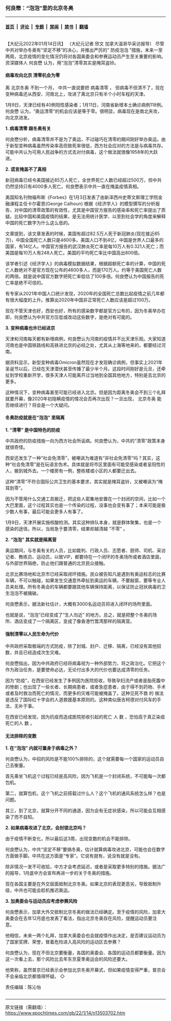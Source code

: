 ### 何良懋：“泡泡”里的北京冬奥

---

#### [首页](../../../..?n13503702) &nbsp;|&nbsp; [评论](../../../../../epoch-comment?n13503702) &nbsp;|&nbsp; [专题](../../../../../epoch-special?n13503702) &nbsp;|&nbsp; [禁闻](../../../../../epoch-news?n13503702) &nbsp;|&nbsp; [禁书](../../../../../books?n13503702) &nbsp;|&nbsp; [翻墙](https://github.com/gfw-breaker/nogfw/blob/master/README.md?n13503702)


<div class="column" id="artbody" itemprop="articleBody">
 <!-- article content begin -->
 <p>
  【大纪元2022年01月14日讯】
  <span style="font-weight: 400;">
   （大纪元记者
  </span>
  <span style="font-weight: 400;">
   欣文
  </span>
  <span style="font-weight: 400;">
   加拿大温哥华采访报导）
  </span>
  尽管中共对举办冬奥有“坚定不移”的决心，并推出严厉的“
  <ok href="https://www.epochtimes.com/gb/tag/%E9%98%B2%E7%96%AB%E6%B3%A1%E6%B3%A1.html">
   防疫泡泡
  </ok>
  ”措施，未来一至两周，北京疫情的变化情况仍将对各国奥委会和参赛运动员产生至关重要的影响。资深媒体人
  <ok href="https://www.epochtimes.com/gb/tag/%E4%BD%95%E8%89%AF%E6%87%8B.html">
   何良懋
  </ok>
  认为，用“泡泡”清零其实是掩耳盗铃。
 </p>
 <h4>
  <b>
   病毒攻向北京 清零机会为零
  </b>
 </h4>
 <p>
  <span style="font-weight: 400;">
   离
   <ok href="https://www.epochtimes.com/gb/tag/%E5%8C%97%E4%BA%AC%E5%86%AC%E5%A5%A5.html">
    北京冬奥
   </ok>
   不到一个月， 中共一直说要把
   <ok href="https://www.epochtimes.com/gb/tag/%E7%97%85%E6%AF%92%E6%B8%85%E9%9B%B6.html">
    病毒清零
   </ok>
   ， 但病毒不但清不了，现在变种病毒还从西安、河南北上，攻进了离北京只有半个小时车程的天津。
  </span>
 </p>
 <p>
  <span style="font-weight: 400;">
   1月9日，天津已经有40例阳性感染者；1月11日，河南省新增本土确诊病例118例。
   <ok href="https://www.epochtimes.com/gb/tag/%E4%BD%95%E8%89%AF%E6%87%8B.html">
    何良懋
   </ok>
   认为，“奥运清零”的机会应该是等于零。很明显，病毒现在是南北夹攻，向北京进发。
  </span>
 </p>
 <p>
  <b>
   1.
  </b>
  <b>
   <ok href="https://www.epochtimes.com/gb/tag/%E7%97%85%E6%AF%92%E6%B8%85%E9%9B%B6.html">
    病毒清零
   </ok>
   跟冬奥有关
  </b>
 </p>
 <p>
  <span style="font-weight: 400;">
   何良懋分析，病毒清零并不是为了奥运，不过碰巧在清零的期间刚好举办奥运。由于新型变种病毒虽然传染率高但致死率很低，西方社会应对的方法是与病毒共存。可能中共认为可用人民战争的方式去对付病毒，这个做法就很像1958年的大跃进。
  </span>
 </p>
 <p>
  <strong>
   2. 谎言掩盖不了真相
  </strong>
 </p>
 <p>
  <span style="font-weight: 400;">
   新冠病毒已经令美国接近85万人死亡，全世界死亡人数已经超过500万，但中共仍然坚持只有4000多人死亡。何良懋表示中共一直在掩盖疫情真相。
  </span>
 </p>
 <p>
  <span style="font-weight: 400;">
   美国知名刊物福布斯《Forbes》在1月3日发表了由新泽西州史蒂文斯理工学院金融课程主任卡尔霍恩(George Calhoun) 根据《经济学人》的模型撰写的分析报告，对中国的清零政策的有效性，尤其是中国官方报告的感染率和死亡率提出了质疑。比较中国和美国疫情的结果，是无法用统计医学、以至到社会学的角度来解释中国的死亡数字为什么这么低的。
  </span>
 </p>
 <p>
  <span style="font-weight: 400;">
   文章提到，该文章发表的时候，美国有超过82.5万人死于新冠肺炎(现在接近85万)，中国全国死亡人数只是4600多。美国人口不到4亿，中国是世界人口最多的国家，有14亿人。中国官方报告的武汉肺炎死亡率是每10万人有0.321人死亡；而美国是每10万人有248人死亡。美国的平均死亡率比中国高出800倍。
  </span>
 </p>
 <p>
  <span style="font-weight: 400;">
   该学者引述《经济学人》的病毒模拟数据结果，根据超额死亡率的计算，中国的死亡人数绝对不是官方现在公布的4600多人，而是170万人。约等于美国死亡人数的两倍。就是说中国官方数字把死亡率低估了100多倍。何良懋认为中国报告的死亡率是绝不可信的。
  </span>
 </p>
 <p>
  <span style="font-weight: 400;">
   有专家从2021年中国人口统计发现，2020年的全国死亡总数比起疫情之前几年都有很大幅度的上升。推算出2020年中国非正常死亡人数应该是超过100万。
  </span>
 </p>
 <p>
  <span style="font-weight: 400;">
   现在不管天津也好，西安也好，所有的感染数字都是官方公布的，因为冬奥举办在即，何良懋认为中共官方压低或改动这些数字，是绝对有可能的。
  </span>
 </p>
 <p>
  <strong>
   3. 变种病毒也许已经进京
  </strong>
 </p>
 <p>
  <span style="font-weight: 400;">
   天津和河南每天都有新增病例，何良懋认为河南的疫情并不比天津乐观。大家知道河南也是中国铁路线和高铁进北京的必经之处，尤其从上海等地来的，都要经过河南。
  </span>
 </p>
 <p>
  <span style="font-weight: 400;">
   据资料显示，新型变种病毒Omicron虽然现在才发现确诊病例，但事实上2021年圣诞节以后，已经在天津潜伏甚至传播了最少半个月。这段时间刚好是元旦，还牵扯到学校重新开学，很多天津人可能离开过当地到全国其他地方，特别是去北京的更多。
  </span>
 </p>
 <p>
  <span style="font-weight: 400;">
   这种情况下，变种病毒甚至可能已经进入北京。但是因为距离冬奥会不到三个礼拜就要开幕，像2020年初隐瞒疫情的情况会否再次出现？一旦出现，
   <ok href="https://www.epochtimes.com/gb/tag/%E5%8C%97%E4%BA%AC%E5%86%AC%E5%A5%A5.html">
    北京冬奥
   </ok>
   能否继续进行？将会是一个大疑问。
  </span>
 </p>
 <h4>
  <b>
   冬奥防疫就是在“泡泡” 里隔离
  </b>
 </h4>
 <p>
  <strong>
   1. “清零” 是中国特色的防疫
  </strong>
 </p>
 <p>
  <span style="font-weight: 400;">
   中共政府的防疫措施一向为西方社会所诟病。何良懋认为，中共的“清零”政策本身就很奇怪。
  </span>
 </p>
 <p>
  <span style="font-weight: 400;">
   西安还发生了一种“社会免清零”，被嘲讽为难道有“非社会免清零”吗？其实，这种“社会免清零”是在玩语言伪术。具体就是将市区里面有可能受感染或者呈阳性的人，搬到城外去。一个楼房有一例，整栋楼或小区的人都要迁出去。
  </span>
 </p>
 <p>
  <span style="font-weight: 400;">
   这种“清零”不符合国际公共卫生的基本要求，其实就是掩耳盗铃，又被嘲讽为“掩耳到零”。
  </span>
 </p>
 <p>
  <span style="font-weight: 400;">
   因为不管用什么交通工具搬迁，把这些人密集地安置在一个封闭的空间，比如一个大巴里面，这个过程其实也是一个传染的过程，没事也会变有事了；本来可能是极少数人有事，最后可能会更多人有事了。
  </span>
 </p>
 <p>
  <span style="font-weight: 400;">
   1月9日，天津开展实施核酸检测。其实这种排队本身，就是群体聚集，也是一个感染的途径。所以，当局急于要清零，结果却越清越 “不零” 。
  </span>
 </p>
 <p>
  <b>
   2.
  </b>
  <b>
   “泡泡” 其实就是隔离营
  </b>
 </p>
 <p>
  <span style="font-weight: 400;">
   奥运期间，与冬奥有关的人员，比如裁判、行政人员、志愿者、厨师、司机、采访记者、教练员、运动员，以致VIP，都要待在一个闭环的冬奥场所或者酒店里面，与外部世界隔绝，防止他们跟普通的北京民众接触。
  </span>
 </p>
 <p>
  <span style="font-weight: 400;">
   北京比赛场地和北京市已经采取闭环措施。民众被告知凡是遇到有奥运标志的比赛车辆，不可以触碰，如果发生交通意外牵扯到奥运的车辆，不要敲窗，要等专业人员来处理。所有冬奥会的车辆都要跟其他车辆保持距离，以保证防止冠状病毒的卫生泡泡不被捅破。
  </span>
 </p>
 <p>
  <span style="font-weight: 400;">
   何良懋表示，据法新社估计，大概有3000名运动员将进入闭环的场所里面。
  </span>
 </p>
 <p>
  <span style="font-weight: 400;">
   也就是说，“泡泡”已经变成了“生人勿近” 的地方。总之，就是把整个冬奥的场所、酒店变成了一个隔离区，变成了像香港竹篙湾那样的隔离营。
  </span>
 </p>
 <h4>
  <b>
   强制清零以人民生命为代价
  </b>
 </h4>
 <p>
  <span style="font-weight: 400;">
   中共政府采取极端的方式防疫，除了封城、封户、迁移、隔离，已经没有其他招数，并且已经造成次生灾难。
  </span>
 </p>
 <p>
  <span style="font-weight: 400;">
   何良懋指出，因为中共政府已经将病毒视为一种外部势力，将之政治化。它把这个作为政治任务，是要使命必达，无论付出多大的代价也要达成清零的任务。
  </span>
 </p>
 <p>
  <span style="font-weight: 400;">
   因为“防疫”，在西安已经发生了多例因为医院拒收，导致孕妇流产或者是胎死腹中的惨剧；也出现了一些长者、长期病患者，或者急症患者，由于得不到药物、手术或者及时救治而死亡的情况，而更多的灾难可能被掩盖了。这种见死不救
  </span>
  <span style="font-weight: 400;">
   的
  </span>
  <span style="font-weight: 400;">
   做法是违反了国际红十字会的人道救援基本原则的。这种类似唐吉柯德对付风车的手法，无补于事。
  </span>
 </p>
 <p>
  <span style="font-weight: 400;">
   在西安已经发现，因为抗疫而造成医院拒收引起的死亡
  </span>
  <span style="font-weight: 400;">
   人
  </span>
  <span style="font-weight: 400;">
   数
  </span>
  <span style="font-weight: 400;">
   ，恐怕高于真正染疫死亡的人
  </span>
  <span style="font-weight: 400;">
   数
  </span>
  <span style="font-weight: 400;">
   。
  </span>
 </p>
 <h4>
  <b>
   无法排除的变数
  </b>
 </h4>
 <p>
  <b>
   1.
  </b>
  <b>
   在“泡泡” 内就可置身于病毒之外？
  </b>
 </p>
 <p>
  <span style="font-weight: 400;">
   何良懋认为，中招的风险是不能100%排除的，这个就需要每一个国家的运动员自己去衡量。
  </span>
 </p>
 <p>
  <span style="font-weight: 400;">
   首先乘坐飞机这个过程已经是高风险，因为飞机是一个封闭系统，不可能每一次都包机。
  </span>
 </p>
 <p>
  <span style="font-weight: 400;">
   第二，就算包机，这个飞机之前搭载过什么人？这个飞机的通风系统怎么样？也是问题。
  </span>
 </p>
 <p>
  <span style="font-weight: 400;">
   其三，到了北京，就算分开不同的通道，因为会有无症状感染，所以可能会互相感染了而不自知。
  </span>
 </p>
 <p>
  <b>
   2.
  </b>
  <b>
   如果病毒攻进了北京，会封锁北京吗？
  </b>
 </p>
 <p>
  <span style="font-weight: 400;">
   由于疫情不断变化，所以最后这3周，出现变数的机会不能排除。
  </span>
 </p>
 <p>
  <span style="font-weight: 400;">
   何良懋认为，中共“坚定不移”要搞冬奥，估计就算病毒攻进北京，可能也会在数字方面做手脚。中共在这方面是“专家”。它说有就有，说没有就是没有。
  </span>
 </p>
 <p>
  <span style="font-weight: 400;">
   除非情况一发不可收拾，中方才会考虑延迟，或者是采取更多特别的措施。据法广的报导，1月底中方会宣布再进一步的关于冬奥的措施。
  </span>
 </p>
 <p>
  <span style="font-weight: 400;">
   现在各国主要是在外交层面抵制北京冬奥。如果北京的表现更恶劣，导致抵制升级，中共也可能会趁机推迟奥运。
  </span>
 </p>
 <p>
  <b>
   3.
  </b>
  <b>
   加奥委会与运动员应考虑参赛风险
  </b>
 </p>
 <p>
  <span style="font-weight: 400;">
   何良懋表示，加拿大外交抵制北京冬奥的做法已经确定。至于疫情的风险，加拿大奥委会在去年12月底也发表了看法，指出北京冬奥存在风险，提醒运动员要注意。
  </span>
 </p>
 <p>
  <span style="font-weight: 400;">
   他相信，未来一两个礼拜，加拿大奥委会也会就疫情作出决定，是否建议运动员为了国家奖牌、荣誉，冒着危险进入高风险的运动区去参赛？
  </span>
 </p>
 <p>
  <span style="font-weight: 400;">
   何良懋认为，现在不但北京要衡量，各国的奥委会、各国的运动员都要衡量。因为这一次看上去，那个风险比去年东京夏季奥运会的风险还要大。
  </span>
 </p>
 <p>
  <span style="font-weight: 400;">
   他笑称，虽然普京已经表示会参加北京冬奥开幕式，但如果疫情变得严重，普京会不会亲临北京都值得怀疑。
  </span>
  <span style="font-weight: 400;">
   ◇
  </span>
 </p>
 <p>
 </p>
 <p>
  <span style="font-weight: 400;">
   责任编辑：陈沁怡
  </span>
 </p>
 <!-- article content end -->
</div>


---

原文链接（需翻墙）：https://www.epochtimes.com/gb/22/1/14/n13503702.htm